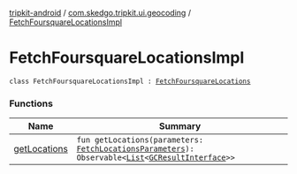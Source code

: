 [tripkit-android](../../index.md) / [com.skedgo.tripkit.ui.geocoding](../index.md) / [FetchFoursquareLocationsImpl](./index.md)

# FetchFoursquareLocationsImpl

`class FetchFoursquareLocationsImpl : `[`FetchFoursquareLocations`](../../com.skedgo.tripkit.ui.search/-fetch-foursquare-locations/index.md)

### Functions

| Name | Summary |
|---|---|
| [getLocations](get-locations.md) | `fun getLocations(parameters: `[`FetchLocationsParameters`](../../com.skedgo.tripkit.ui.search/-fetch-locations-parameters/index.md)`): Observable<`[`List`](https://kotlinlang.org/api/latest/jvm/stdlib/kotlin.collections/-list/index.html)`<`[`GCResultInterface`](../../com.skedgo.geocoding.agregator/-g-c-result-interface/index.md)`>>` |
